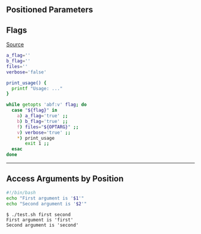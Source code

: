 ## Positioned Parameters

## Flags
[Source](https://stackoverflow.com/a/21128172)
``` bash
a_flag=''
b_flag=''
files=''
verbose='false'

print_usage() {
  printf "Usage: ..."
}

while getopts 'abf:v' flag; do
  case "${flag}" in
    a) a_flag='true' ;;
    b) b_flag='true' ;;
    f) files="${OPTARG}" ;;
    v) verbose='true' ;;
    *) print_usage
       exit 1 ;;
  esac
done
```

---

## Access Arguments by Position
``` bash
#!/bin/bash
echo "First argument is '$1'"
echo "Second argument is '$2'"
```

```
$ ./test.sh first second
First argument is 'first'
Second argument is 'second'
```

